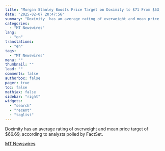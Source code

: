 ```yaml
---
title: "Morgan Stanley Boosts Price Target on Doximity to $71 From $53, Keeps Equalweight Rating"
date: "2025-02-07 20:47:56"
summary: "Doximity  has an average rating of overweight and mean price target of $66.69, according to analysts polled by FactSet."
categories:
  - "MT Newswires"
lang:
  - "en"
translations:
  - "en"
tags:
  - "MT Newswires"
menu: ""
thumbnail: ""
lead: ""
comments: false
authorbox: false
pager: true
toc: false
mathjax: false
sidebar: "right"
widgets:
  - "search"
  - "recent"
  - "taglist"
---
```


Doximity has an average rating of overweight and mean price target of $66.69, according to analysts polled by FactSet.

[MT Newswires](https://www.tradingview.com/news/mtnewswires.com:20250207:A3312402:0/)
